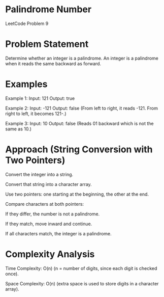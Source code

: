 # Palindrome Number

LeetCode Problem 9

# Problem Statement

Determine whether an integer is a palindrome.
An integer is a palindrome when it reads the same backward as forward.

# Examples
Example 1:
Input: 121
Output: true

Example 2:
Input: -121
Output: false
(From left to right, it reads -121. From right to left, it becomes 121-.)

Example 3:
Input: 10
Output: false
(Reads 01 backward which is not the same as 10.)

# Approach (String Conversion with Two Pointers)

Convert the integer into a string.

Convert that string into a character array.

Use two pointers: one starting at the beginning, the other at the end.

Compare characters at both pointers:

If they differ, the number is not a palindrome.

If they match, move inward and continue.

If all characters match, the integer is a palindrome.

# Complexity Analysis

Time Complexity: O(n)
(n = number of digits, since each digit is checked once).

Space Complexity: O(n)
(extra space is used to store digits in a character array).